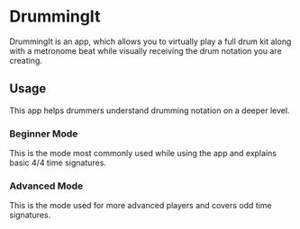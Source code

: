 # DrummingIt

DrummingIt is an app, which allows you to virtually play a full drum kit along with a metronome beat while visually receiving the drum notation you are creating.

## Usage

This app helps drummers understand drumming notation on a deeper level.


### Beginner Mode

This is the mode most commonly used while using the app and explains basic 4/4 time signatures.

### Advanced Mode

This is the mode used for more advanced players and covers odd time signatures.
